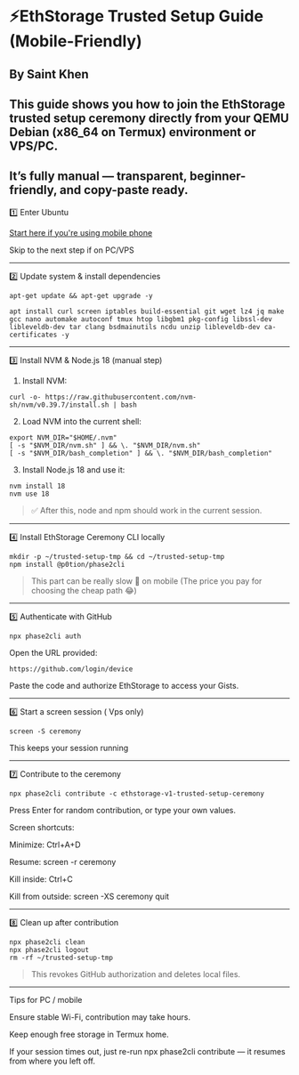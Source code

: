 

# ⚡EthStorage Trusted Setup Guide (Mobile-Friendly)

## By Saint Khen

## This guide shows you how to join the EthStorage trusted setup ceremony directly from your QEMU Debian (x86_64 on Termux) environment or VPS/PC.
## It’s fully manual — transparent, beginner-friendly, and copy-paste ready.





1️⃣ Enter Ubuntu

[Start here if you're using mobile phone](https://x.com/thecryptoBike/status/1947220001649479951?t=mz_vSrkJBHvnYBpuG4JFWA&s=19)

Skip to the next step if on PC/VPS 


---

2️⃣ Update system & install dependencies
```
apt-get update && apt-get upgrade -y

apt install curl screen iptables build-essential git wget lz4 jq make gcc nano automake autoconf tmux htop libgbm1 pkg-config libssl-dev libleveldb-dev tar clang bsdmainutils ncdu unzip libleveldb-dev ca-certificates -y
```

---

3️⃣ Install NVM & Node.js 18 (manual step)

1. Install NVM:
```
curl -o- https://raw.githubusercontent.com/nvm-sh/nvm/v0.39.7/install.sh | bash
```
2. Load NVM into the current shell:
```
export NVM_DIR="$HOME/.nvm"
[ -s "$NVM_DIR/nvm.sh" ] && \. "$NVM_DIR/nvm.sh"
[ -s "$NVM_DIR/bash_completion" ] && \. "$NVM_DIR/bash_completion"
```
3. Install Node.js 18 and use it:
```
nvm install 18
nvm use 18
```
> ✅ After this, node and npm should work in the current session.


---

4️⃣ Install EthStorage Ceremony CLI locally
```
mkdir -p ~/trusted-setup-tmp && cd ~/trusted-setup-tmp
npm install @p0tion/phase2cli
```
> This part can be really slow 🐌 on mobile (The price you pay for choosing the cheap path 😂)



---

5️⃣ Authenticate with GitHub
```
npx phase2cli auth
```
Open the URL provided: 
```
https://github.com/login/device
```
Paste the code and authorize EthStorage to access your Gists.




---

6️⃣ Start a screen session ( Vps only)
```
screen -S ceremony
```
This keeps your session running



---

7️⃣ Contribute to the ceremony
```
npx phase2cli contribute -c ethstorage-v1-trusted-setup-ceremony
```
Press Enter for random contribution, or type your own values.


Screen shortcuts:

Minimize: Ctrl+A+D

Resume: screen -r ceremony

Kill inside: Ctrl+C

Kill from outside: screen -XS ceremony quit



---

8️⃣ Clean up after contribution
```
npx phase2cli clean
npx phase2cli logout
rm -rf ~/trusted-setup-tmp
```
> This revokes GitHub authorization and deletes local files.




---

Tips for PC / mobile

Ensure stable Wi-Fi, contribution may take hours.

Keep enough free storage in Termux home.

If your session times out, just re-run npx phase2cli contribute — it resumes from where you left off.


